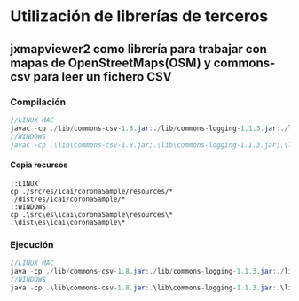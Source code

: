 # Utilización de librerías de terceros

## jxmapviewer2 como librería para trabajar con mapas de OpenStreetMaps(OSM) y commons-csv para leer un fichero CSV

### Compilación
```java
//LINUX MAC
javac -cp ./lib/commons-csv-1.8.jar:./lib/commons-logging-1.1.3.jar:./lib/jxmapviewer2-2.5.jar ./src/es/icai/coronaSample/*.java -d "dist"
//WINDOWS
javac -cp .\lib\commons-csv-1.8.jar;.\lib\commons-logging-1.1.3.jar;.\lib\jxmapviewer2-2.5.jar .\src\es\icai\coronaSample\*.java -d "dist"
```

#### Copia recursos
```
::LINUX
cp ./src/es/icai/coronaSample/resources/* ./dist/es/icai/coronaSample/*
::WINDOWS
cp .\src\es\icai\coronaSample\resources\* .\dist\es\icai\coronaSample\*
```

### Ejecución
```java
//LINUX MAC
java -cp ./lib/commons-csv-1.8.jar:./lib/commons-logging-1.1.3.jar:./lib/jxmapviewer2-2.5.jar:./dist/ es.icai.coronaSample.JCoronaWindow coronacases_20200330.csv 
//WINDOWS
java -cp .\lib\commons-csv-1.8.jar:.\lib\commons-logging-1.1.3.jar:.\lib\jxmapviewer2-2.5.jar:.\dist\ es.icai.coronaSample.JCoronaWindow coronacases_20200330.csv 

```
